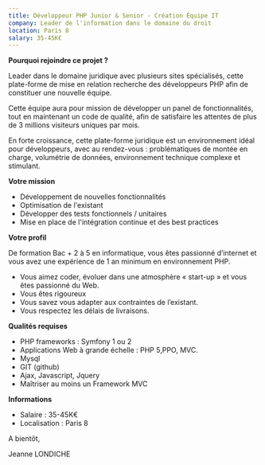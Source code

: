 ```yaml
---
title: Développeur PHP Junior & Senior - Création Équipe IT
company: Leader de l'information dans le domaine du droit
location: Paris 8
salary: 35-45K€
---
```


<strong>Pourquoi rejoindre ce projet ?</strong>

Leader dans le domaine juridique avec plusieurs sites spécialisés, cette plate-forme de mise en relation recherche des développeurs PHP afin de constituer une nouvelle équipe.

Cette équipe aura pour mission de développer un panel de fonctionnalités, tout en maintenant un code de qualité, afin de satisfaire les attentes de plus de 3 millions visiteurs uniques par mois.

En forte croissance, cette plate-forme juridique est un environnement idéal pour développeurs, avec au rendez-vous : problématiques de montée en charge, volumétrie de données, environnement technique complexe et stimulant.

<strong>Votre mission</strong>

- Développement de nouvelles fonctionnalités
- Optimisation de l'existant
- Développer des tests fonctionnels / unitaires
- Mise en place de l'intégration continue et des best practices

<strong>Votre profil</strong>

De formation Bac + 2 à 5 en informatique, vous êtes passionné d’internet et vous avez une expérience de 1 an minimum en environnement PHP.

- Vous aimez coder, évoluer dans une atmosphère « start-up » et vous êtes passionné du Web. 
- Vous êtes rigoureux 
- Vous savez vous adapter aux contraintes de l’existant. 
- Vous respectez les délais de livraisons.

<strong>Qualités requises</strong>

- PHP frameworks : Symfony 1 ou 2 
- Applications Web à grande échelle : PHP 5,PPO, MVC. 
- Mysql 
- GIT (github) 
- Ajax, Javascript, Jquery 
- Maîtriser au moins un Framework MVC

<strong>Informations</strong>

- Salaire : 35-45K€
- Localisation : Paris 8

A bientôt,

Jeanne LONDICHE